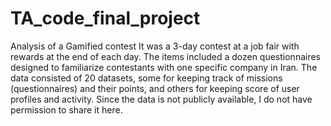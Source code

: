 # TA_code_final_project
Analysis of a Gamified contest
It was a 3-day contest at a job fair with rewards at the end of each day. The items included a dozen questionnaires designed to familiarize contestants with one specific company in Iran.
The data consisted of 20 datasets, some for keeping track of missions (questionnaires) and their points, and others for keeping score of user profiles and activity. Since the data is not publicly available, I do not have permission to share it here.

